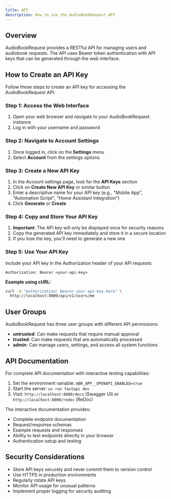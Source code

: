 ```yaml
---
title: API
description: How to use the AudioBookRequest API
---
```

## Overview

AudioBookRequest provides a RESTful API for managing users and audiobook requests. The API uses Bearer token authentication with API keys that can be generated through the web interface.

## How to Create an API Key

Follow these steps to create an API key for accessing the AudioBookRequest API:

### Step 1: Access the Web Interface

1. Open your web browser and navigate to your AudioBookRequest instance
2. Log in with your username and password

### Step 2: Navigate to Account Settings

1. Once logged in, click on the **Settings** menu
2. Select **Account** from the settings options

### Step 3: Create a New API Key

1. In the Account settings page, look for the **API Keys** section
2. Click on **Create New API Key** or similar button
3. Enter a descriptive name for your API key (e.g., "Mobile App", "Automation Script", "Home Assistant Integration")
4. Click **Generate** or **Create**

### Step 4: Copy and Store Your API Key

1. **Important**: The API key will only be displayed once for security reasons
2. Copy the generated API key immediately and store it in a secure location
3. If you lose the key, you'll need to generate a new one

### Step 5: Use Your API Key

Include your API key in the Authorization header of your API requests:

```
Authorization: Bearer <your-api-key>
```

**Example using cURL:**
```bash
curl -H "Authorization: Bearer your-api-key-here" \
  http://localhost:8000/api/v1/users/me
```

## User Groups

AudioBookRequest has three user groups with different API permissions:

- **untrusted**: Can make requests that require manual approval
- **trusted**: Can make requests that are automatically processed  
- **admin**: Can manage users, settings, and access all system functions

## API Documentation

For complete API documentation with interactive testing capabilities:

1. Set the environment variable: `ABR_APP__OPENAPI_ENABLED=true`
2. Start the server: `uv run fastapi dev`
3. Visit: `http://localhost:8000/docs` (Swagger UI) or `http://localhost:8000/redoc` (ReDoc)

The interactive documentation provides:
- Complete endpoint documentation
- Request/response schemas
- Example requests and responses
- Ability to test endpoints directly in your browser
- Authentication setup and testing

## Security Considerations

- Store API keys securely and never commit them to version control
- Use HTTPS in production environments
- Regularly rotate API keys
- Monitor API usage for unusual patterns
- Implement proper logging for security auditing